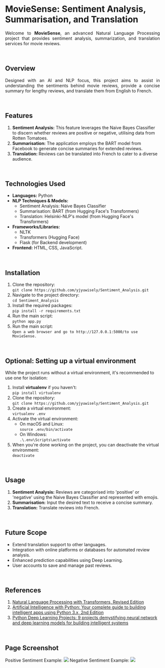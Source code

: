 <h1>MovieSense: Sentiment Analysis, Summarisation, and Translation</h1>
<p align="justify">Welcome to <b>MovieSense</b>, an advanced Natural Language Processing project that provides sentiment analysis, summarization, and translation services for movie reviews.<p align="justify">
<br>
  
<h2>Overview</h2>
<p align="justify">
Designed with an AI and NLP focus, this project aims to assist in understanding the sentiments behind movie reviews, provide a concise summary for lengthy reviews, and translate them from English to French.</p>
<br>

## Features
1. <b>Sentiment Analysis:</b> This feature leverages the Naive Bayes Classifier to discern whether reviews are positive or negative, utilising data from Rotten Tomatoes.<br>
2. <b>Summarisation:</b> The application employs the BART model from Facebook to generate concise summaries for extended reviews.<br>
3. <b>Translation:</b> Reviews can be translated into French to cater to a diverse audience.<br>
<br>
  
## Technologies Used

- **Languages:** Python
- **NLP Techniques & Models:**
  - Sentiment Analysis: Naive Bayes Classifier
  - Summarisation: BART (from Hugging Face's Transformers)
  - Translation: Helsinki-NLP's model (from Hugging Face's Transformers)
- **Frameworks/Libraries:**
  - NLTK
  - Transformers (Hugging Face)
  - Flask (for Backend development)
- **Frontend:** HTML, CSS, JavaScript.
<br>

<h2>Installation</h2>
<p align="justify" style="display:none">
  
1. Clone the repository: <br>
  `git clone https://github.com/yjyuwisely/Sentiment_Analysis.git`<br>
2. Navigate to the project directory: <br>
  `cd Sentiment_Analysis`<br>
3. Install the required packages: <br>
  `pip install -r requirements.txt`<br>
4. Run the main script: <br>
  `python app.py`<br>
5. Run the main script: <br>
  `Open a web browser and go to http://127.0.0.1:5000/to use MovieSense.`<br>
</p>
<br>

## Optional: Setting up a virtual environment

While the project runs without a virtual environment, it's recommended to use one for isolation:

1. Install **virtualenv** if you haven't:  
   `pip install virtualenv`
2. Clone the repository:  
   `git clone https://github.com/yjyuwisely/Sentiment_Analysis.git`
3. Create a virtual environment:  
   `virtualenv .env`
4. Activate the virtual environment:
   - On macOS and Linux:  
     `source .env/bin/activate`
   - On Windows:  
     `.\.env\Scripts\activate`
5. When you're done working on the project, you can deactivate the virtual environment:  
   `deactivate`
<br>

## Usage
1. <b>Sentiment Analysis:</b> Reviews are categorised into 'positive' or 'negative' using the Naive Bayes Classifier and represented with emojis.<br>
2. <b>Summarisation:</b> Input the desired text to receive a concise summary.<br>
3. <b>Translation:</b> Translate reviews into French.<br>
<br>

## Future Scope
- Extend translation support to other languages.
- Integration with online platforms or databases for automated review analysis.
- Enhanced prediction capabilities using Deep Learning.
- User accounts to save and manage past reviews.
<br>

## References
1. [Natural Language Processing with Transformers, Revised Edition](https://www.amazon.com/-/ko/dp/1098136799/ref=sr_1_1?qid=1696744546&refinements=p_27%3ALewis+Tunstall&s=books&sr=1-1&text=Lewis+Tunstall)<br>
2. [Artificial Intelligence with Python: Your complete guide to building intelligent apps using Python 3.x, 2nd Edition](https://www.amazon.com/-/ko/dp/183921953X/ref=sr_1_1?crid=SVEK8NYGJHHH&keywords=Artificial+Intelligence+with+Python%3A+Your+complete+guide+to+building+intelligent+apps+using+Python&qid=1696744519&s=books&sprefix=%2Cstripbooks-intl-ship%2C334&sr=1-1)<br>
3. [Python Deep Learning Projects: 9 projects demystifying neural network and deep learning models for building intelligent systems](https://www.amazon.com/dp/B07FNY2BZR?ref_=ast_author_dp)<br>
<br>

<h2>Page Screenshot</h2>
Positive Sentiment Example:
<img src="https://img1.daumcdn.net/thumb/R1280x0/?scode=mtistory2&fname=https%3A%2F%2Fblog.kakaocdn.net%2Fdn%2Fb5udNA%2Fbtsxp3doUAk%2FU38yky0rcDo3KPc6yCGtLk%2Fimg.png">
Negative Sentiment Example:
<img src="https://img1.daumcdn.net/thumb/R1280x0/?scode=mtistory2&fname=https%3A%2F%2Fblog.kakaocdn.net%2Fdn%2FCpxxG%2FbtsxvIFFLyI%2FRthmnpzRTiaanXaDxgCEjK%2Fimg.png">
